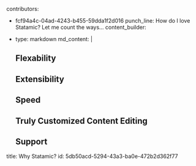 contributors:
  - fcf94a4c-04ad-4243-b455-59dda1f2d016
punch_line: How do I love Statamic? Let me count the ways...
content_builder:
  - 
    type: markdown
    md_content: |
      ## Flexability
      
      ## Extensibility 
      
      ## Speed
      
      ## Truly Customized Content Editing
      
      ## Support
title: Why Statamic?
id: 5db50acd-5294-43a3-ba0e-472b2d362f77

